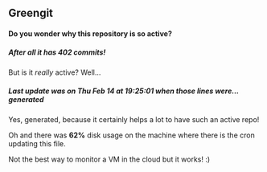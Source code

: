 ## Greengit

#### Do you wonder why this repository is so active?

##### After all it has 402 commits!

But is it *really* active? Well...

##### Last update was on Thu Feb 14 at 19:25:01 when those lines were... generated

Yes, generated, because it certainly helps a lot to have such an active repo!

Oh and there was **62%** disk usage on the machine
where there is the cron updating this file.

Not the best way to monitor a VM in the cloud but it works! :)
